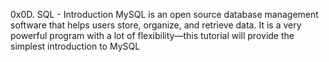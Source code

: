 0x0D. SQL - Introduction
MySQL is an open source database management software that helps users store, organize, and retrieve data. It is a very powerful program with a lot of flexibility—this tutorial will provide the simplest introduction to MySQL
